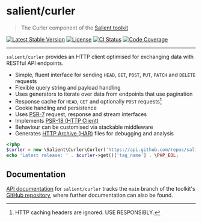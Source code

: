 # salient/curler

> The Curler component of the [Salient toolkit][toolkit]

<p>
  <a href="https://packagist.org/packages/salient/toolkit"><img src="https://poser.pugx.org/salient/toolkit/v" alt="Latest Stable Version" /></a>
  <a href="https://packagist.org/packages/salient/toolkit"><img src="https://poser.pugx.org/salient/toolkit/license" alt="License" /></a>
  <a href="https://github.com/salient-labs/toolkit/actions"><img src="https://github.com/salient-labs/toolkit/actions/workflows/ci.yml/badge.svg" alt="CI Status" /></a>
  <a href="https://codecov.io/gh/salient-labs/toolkit"><img src="https://codecov.io/gh/salient-labs/toolkit/graph/badge.svg?token=Y0l9ZeEtrI" alt="Code Coverage" /></a>
</p>

---

`salient/curler` provides an HTTP client optimised for exchanging data with
RESTful API endpoints.

- Simple, fluent interface for sending `HEAD`, `GET`, `POST`, `PUT`, `PATCH` and
  `DELETE` requests
- Flexible query string and payload handling
- Uses generators to iterate over data from endpoints that use pagination
- Response cache for `HEAD`, `GET` and optionally `POST` requests[^cache]
- Cookie handling and persistence
- Uses [PSR-7][] request, response and stream interfaces
- Implements [PSR-18 (HTTP Client)][PSR-18]
- Behaviour can be customised via stackable middleware
- Generates [HTTP Archive (HAR)][har] files for debugging and analysis

```php
<?php
$curler = new \Salient\Curler\Curler('https://api.github.com/repos/salient-labs/toolkit/releases/latest');
echo 'Latest release: ' . $curler->get()['tag_name'] . \PHP_EOL;
```

## Documentation

[API documentation][api-docs] for `salient/curler` tracks the `main` branch of
the toolkit's [GitHub repository][toolkit], where further documentation can also
be found.

[^cache]: HTTP caching headers are ignored. USE RESPONSIBLY.

[api-docs]: https://salient-labs.github.io/toolkit/namespace-Salient.Curler.html
[har]: http://www.softwareishard.com/blog/har-12-spec/
[PSR-18]: https://www.php-fig.org/psr/psr-18/
[PSR-7]: https://www.php-fig.org/psr/psr-7/
[toolkit]: https://github.com/salient-labs/toolkit
